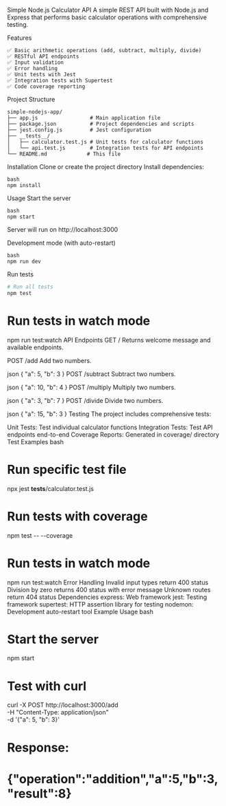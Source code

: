 Simple Node.js Calculator API
A simple REST API built with Node.js and Express that performs basic calculator operations with comprehensive testing.

Features
```
✅ Basic arithmetic operations (add, subtract, multiply, divide)
✅ RESTful API endpoints
✅ Input validation
✅ Error handling
✅ Unit tests with Jest
✅ Integration tests with Supertest
✅ Code coverage reporting
```

Project Structure
```
simple-nodejs-app/
├── app.js                 # Main application file
├── package.json           # Project dependencies and scripts
├── jest.config.js         # Jest configuration
├── __tests__/
│   ├── calculator.test.js # Unit tests for calculator functions
│   └── api.test.js        # Integration tests for API endpoints
└── README.md             # This file
```

Installation
Clone or create the project directory
Install dependencies:
```
bash
npm install
```

Usage
Start the server
```
bash
npm start
```
Server will run on http://localhost:3000

Development mode (with auto-restart)
```
bash
npm run dev
```

Run tests
```bash
# Run all tests
npm test
```
# Run tests in watch mode
npm run test:watch
API Endpoints
GET /
Returns welcome message and available endpoints.

POST /add
Add two numbers.

json
{
  "a": 5,
  "b": 3
}
POST /subtract
Subtract two numbers.

json
{
  "a": 10,
  "b": 4
}
POST /multiply
Multiply two numbers.

json
{
  "a": 3,
  "b": 7
}
POST /divide
Divide two numbers.

json
{
  "a": 15,
  "b": 3
}
Testing
The project includes comprehensive tests:

Unit Tests: Test individual calculator functions
Integration Tests: Test API endpoints end-to-end
Coverage Reports: Generated in coverage/ directory
Test Examples
bash
# Run specific test file
npx jest __tests__/calculator.test.js

# Run tests with coverage
npm test -- --coverage

# Run tests in watch mode
npm run test:watch
Error Handling
Invalid input types return 400 status
Division by zero returns 400 status with error message
Unknown routes return 404 status
Dependencies
express: Web framework
jest: Testing framework
supertest: HTTP assertion library for testing
nodemon: Development auto-restart tool
Example Usage
bash
# Start the server
npm start

# Test with curl
curl -X POST http://localhost:3000/add \
  -H "Content-Type: application/json" \
  -d '{"a": 5, "b": 3}'

# Response:
# {"operation":"addition","a":5,"b":3,"result":8}
